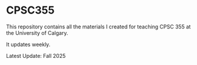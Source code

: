 # CPSC355

This repository contains all the materials I created for teaching CPSC 355 at the University of Calgary.

It updates weekly.

Latest Update: Fall 2025
